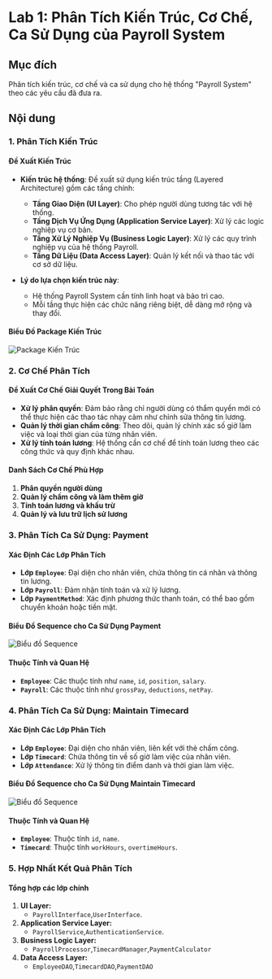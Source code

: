 # Lab 1: Phân Tích Kiến Trúc, Cơ Chế, Ca Sử Dụng của Payroll System

## Mục đích
Phân tích kiến trúc, cơ chế và ca sử dụng cho hệ thống "Payroll System" theo các yêu cầu đã đưa ra.

## Nội dung

### 1. Phân Tích Kiến Trúc

#### Đề Xuất Kiến Trúc
- **Kiến trúc hệ thống**: Đề xuất sử dụng kiến trúc tầng (Layered Architecture) gồm các tầng chính:
  - **Tầng Giao Diện (UI Layer)**: Cho phép người dùng tương tác với hệ thống.
  - **Tầng Dịch Vụ Ứng Dụng (Application Service Layer)**: Xử lý các logic nghiệp vụ cơ bản.
  - **Tầng Xử Lý Nghiệp Vụ (Business Logic Layer)**: Xử lý các quy trình nghiệp vụ của hệ thống Payroll.
  - **Tầng Dữ Liệu (Data Access Layer)**: Quản lý kết nối và thao tác với cơ sở dữ liệu.

- **Lý do lựa chọn kiến trúc này**:
  - Hệ thống Payroll System cần tính linh hoạt và bảo trì cao.
  - Mỗi tầng thực hiện các chức năng riêng biệt, dễ dàng mở rộng và thay đổi.

#### Biểu Đồ Package Kiến Trúc

![Package Kiến Trúc](https://www.planttext.com/api/plantuml/png/VPD1JiCm44NtaNA7KJQiUW4Mg86og5H41VG0WpEa5euTsKvHXRWx4pSGEsdhNVpdp_kPaPVEe_LTe_AiHV69DK6nMyC6ZsGB-Cupu2CKEWV55e_MABNMdkm72YeITUV8nj9FdaKzoxPLKg2NHiChsOCKT1KorAI8ilDxqdxeCvQagFlEIKrSlp6r55SfMsi4LngRSjvaGm9jzOIQEqv4jZOSuW6Lw1Jwu4q3hD0Zb4A43EVeZqshp95eLJwV1y-40Ngw3xGRU24Lvk3sidNmJlwBI8FgWIxFvjk2nU9kDb-uXSvHNv_kxrHyVk3imL4W1mU9VQHPxnWuZfhj5IcgU-ibqtG34y-5NC4Q3vTj1rIo2YdvFsqSCqhq5tIoMBQBuIjWPwcIh0CGm-APnzJ_iKmRny31vrXWLtkwpBCbwIgyory0 "Package Kiến Trúc")

### 2. Cơ Chế Phân Tích

#### Đề Xuất Cơ Chế Giải Quyết Trong Bài Toán
- **Xử lý phân quyền**: Đảm bảo rằng chỉ người dùng có thẩm quyền mới có thể thực hiện các thao tác nhạy cảm như chỉnh sửa thông tin lương.
- **Quản lý thời gian chấm công**: Theo dõi, quản lý chính xác số giờ làm việc và loại thời gian của từng nhân viên.
- **Xử lý tính toán lương**: Hệ thống cần cơ chế để tính toán lương theo các công thức và quy định khác nhau.

#### Danh Sách Cơ Chế Phù Hợp
1. **Phân quyền người dùng**
2. **Quản lý chấm công và làm thêm giờ**
3. **Tính toán lương và khấu trừ**
4. **Quản lý và lưu trữ lịch sử lương**

### 3. Phân Tích Ca Sử Dụng: Payment

#### Xác Định Các Lớp Phân Tích
- **Lớp `Employee`**: Đại diện cho nhân viên, chứa thông tin cá nhân và thông tin lương.
- **Lớp `Payroll`**: Đảm nhận tính toán và xử lý lương.
- **Lớp `PaymentMethod`**: Xác định phương thức thanh toán, có thể bao gồm chuyển khoản hoặc tiền mặt.
  
#### Biểu Đồ Sequence cho Ca Sử Dụng Payment

![Biểu đồ Sequence](https://www.planttext.com/api/plantuml/png/PP7DQiCm48Jl1h_3afCBoGluK49_eBs5fj2pB6zR4KchhbQ5l7sbs9PBSfxP-MPtzr4KItAsRPGMOdXsmT8PiMr25emsGNc1pK6T7NevC6cCaNW3Aa88Lwvtur0h7Y-gw2lrGVdJ4VdNQBmOXdWBORBs3GEnJ0HkcxPPEi7kFZDxOFn966NkrDtbc50qqJryeRnGulX1VCAnmtdqzIcxHCEkHaXY3z-hTGafgbPM9wi45uHobBnKq11xYEZ7HLufMwZM8LPQc7oFv3yDEoM6VCLnwUoH9zgwVpSFhPbR6BEfbE1_UnJlRN2MbwjL_37fyhnohtqkdv_-1m00 "Biểu đồ Sequence cho Ca Sử dụng Payment")

#### Thuộc Tính và Quan Hệ
- **`Employee`**: Các thuộc tính như `name`, `id`, `position`, `salary`.
- **`Payroll`**: Các thuộc tính như `grossPay`, `deductions`, `netPay`.
  
### 4. Phân Tích Ca Sử Dụng: Maintain Timecard

#### Xác Định Các Lớp Phân Tích
- **Lớp `Employee`**: Đại diện cho nhân viên, liên kết với thẻ chấm công.
- **Lớp `Timecard`**: Chứa thông tin về số giờ làm việc của nhân viên.
- **Lớp `Attendance`**: Xử lý thông tin điểm danh và thời gian làm việc.

#### Biểu Đồ Sequence cho Ca Sử Dụng Maintain Timecard

![Biểu đồ Sequence](https://www.planttext.com/api/plantuml/png/TP312i9034Jl2_iFeVV-W8XKxCM3UAXwZzjK0jrjILE_trr1B5kzpioR2QacHT7PzzQWqq7WEf5OCqQH7OyO58ea7OEITEYeoCmBUt8exGa3FaZ-sVN-72rhKXUKkxmKDj3CTyyA7y2QF9AeV2roD-ovHQKbkOejsNHAsiFdbu4Q5TUJsxBykNaOGiVYKNa8rbGKslS7Nm00 "Biểu đồ Sequence cho Ca sử dụng Maintain Timecard")

#### Thuộc Tính và Quan Hệ
- **`Employee`**: Thuộc tính `id`, `name`.
- **`Timecard`**: Thuộc tính `workHours`, `overtimeHours`.
  
### 5. Hợp Nhất Kết Quả Phân Tích

#### Tổng hợp các lớp chính

1. **UI Layer:**
   - `PayrollInterface`,`UserInterface`.
2. **Application Service Layer:**
   - `PayrollService`,`AuthenticationService`.
3. **Business Logic Layer:**
   - `PayrollProcessor`,`TimecardManager`,`PaymentCalculator`
4. **Data Access Layer:**
   - `EmployeeDAO`,`TimecardDAO`,`PaymentDAO`

